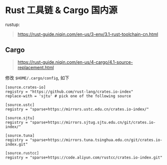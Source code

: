# Rust 工具链 & Cargo 国内源

rustup:
> https://rust-guide.niqin.com/en-us/3-env/3.1-rust-toolchain-cn.html

## Cargo

> https://rust-guide.niqin.com/en-us/4-cargo/4.1-source-replacement.html

修改 `$HOME/.cargo/config`, 如下

```config
[source.crates-io]
registry = "https://github.com/rust-lang/crates.io-index"
replace-with = 'sjtu' # pick one of the following source

[source.ustc]
registry = "sparse+https://mirrors.ustc.edu.cn/crates.io-index/"

[source.sjtu]
registry = "sparse+https://mirrors.sjtug.sjtu.edu.cn/git/crates.io-index/"

[source.tuna]
registry = "sparse+https://mirrors.tuna.tsinghua.edu.cn/git/crates.io-index.git"

[source.rustcc]
registry = "sparse+https://code.aliyun.com/rustcc/crates.io-index.git"
```
